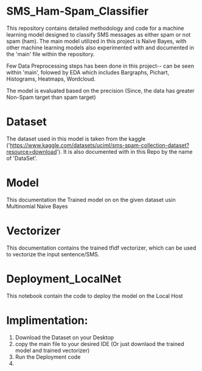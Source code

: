 # SMS_Ham-Spam_Classifier

This repository contains detailed methodology and code for a machine learning model designed to classify SMS messages as either spam or not spam (ham). The main model utilized in this project is Naïve Bayes, with other machine learning models also experimented with and documented in the 'main' file within the repository. 

Few Data Preprocessing steps has been done in this project-- can be seen within 'main', folowed by EDA which includes Bargraphs, Pichart, Histograms, Heatmaps, Wordcloud.

The model is evaluated based on the precision (Since, the data has greater Non-Spam target than spam target)

# Dataset
The dataset used in this model is taken from the kaggle ('https://www.kaggle.com/datasets/uciml/sms-spam-collection-dataset?resource=download'). It is also documented with in this Repo by the name of 'DataSet'.

# Model 
This documentation the Trained model on on the given dataset usin Multinomial Naive Bayes

# Vectorizer 
This documentation contains the trained tfidf vectorizer, which can be used to vectorize the input sentence/SMS.

# Deployment_LocalNet
This notebook contain the code to deploy the model on the Local Host

# Implimentation:
1. Download the Dataset on your Desktop
2. copy the main file to your desired IDE (Or just downlaod the trained model and trained vectorizer)
3. Run the Deployment code
4. 
